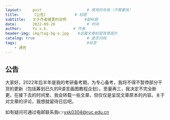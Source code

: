 ```yaml
---
layout:     post   				    # 使用的布局（不需要改）
title:      《公告》			# 标题 
subtitle:   关于作者缓更的说明        #副标题
date:       2022-09-28				# 时间
author:     Yu x.k.	          # 作者
header-img: img/tag-bg-o.jpg 	#这篇文章标题背景图片
catalog: true 						# 是否归档
tags:								#标签
    - 通告
---
```


## 公告

大家好，2022年后半年是我的考研备考期，为专心备考，我将不得不暂停部分干货的更新（包括筹划已久的R语言画图教程企划）。思量再三，我决定不完全断更。在接下去的时间里，我会转载一些文章，但仅仅是呈现文章原本的内容。关于对文章的评论，我想就留待日后吧。

如有疑问可通过电邮联系我👉yxk0304@ruc.edu.cn
